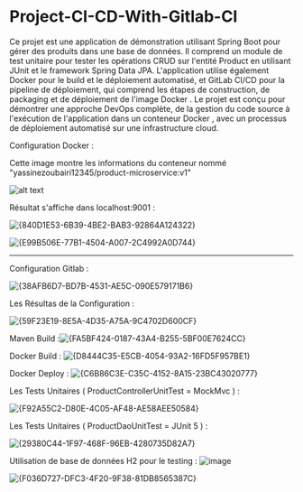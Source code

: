 # Project-CI-CD-With-Gitlab-CI



Ce projet est une application de démonstration utilisant Spring Boot pour gérer des produits dans une base de données. Il comprend un module de test unitaire
pour tester les opérations CRUD sur l'entité Product en utilisant JUnit et le framework Spring Data JPA.
L'application utilise également Docker pour le build et le déploiement automatisé,
et GitLab CI/CD pour la pipeline de déploiement, qui comprend les étapes de construction, de packaging et de déploiement de l'image Docker
. Le projet est conçu pour démontrer une approche DevOps complète, de la gestion du code source à l'exécution de l'application dans un conteneur Docker
, avec un processus de déploiement automatisé sur une infrastructure cloud.


Configuration Docker :


Cette image montre les informations du conteneur  nommé "yassinezoubairi12345/product-microservice:v1"

![alt text](image.png)

Résultat s'affiche dans localhost:9001 :

![{840D1E53-6B39-4BE2-BAB3-92864A124322}](https://github.com/user-attachments/assets/20c2a0a4-a922-4f30-828f-7214e9d5dd60)

![{E99B506E-77B1-4504-A007-2C4992A0D744}](https://github.com/user-attachments/assets/5d33ffc2-922c-4ef7-8a6b-4c0fa0037c64)

----------------------------------------------------------------------------------------------------------------------


Configuration Gitlab :

![{38AFB6D7-BD7B-4531-AE5C-090E579171B6}](https://github.com/user-attachments/assets/fff92c6b-cf2e-4e33-99fa-b57de7a47c70)


Les Résultas de la Configuration :

![{59F23E19-8E5A-4D35-A75A-9C4702D600CF}](https://github.com/user-attachments/assets/a938d698-361c-4819-9ea8-862927c4c412)



Maven  Build  :![{FA5BF424-0187-43A4-B255-5BF00E7624CC}](https://github.com/user-attachments/assets/e7c216c4-df54-4848-8ff5-a6dd92bc1ed8)

Docker Build  : ![{D8444C35-E5CB-4054-93A2-16FD5F957BE1}](https://github.com/user-attachments/assets/047a464e-58d2-4598-a6d3-b40b14449e10)

Docker Deploy : ![{C6B86C3E-C35C-4152-8A15-23BC43020777}](https://github.com/user-attachments/assets/6bb20731-5b29-4307-9a16-09233d34d002)


Les Tests Unitaires ( ProductControllerUnitTest = MockMvc ) :

![{F92A55C2-D80E-4C05-AF48-AE58AEE50584}](https://github.com/user-attachments/assets/5e5bdc83-df4d-4880-a6f1-1a3ff34cdc29)

Les Tests Unitaires ( ProductDaoUnitTest = JUnit 5 ) :

![{29380C44-1F97-468F-96EB-4280735D82A7}](https://github.com/user-attachments/assets/032b4196-eb78-4143-93a5-88b8c8bdea33)

Utilisation de base de données H2 pour le testing :
![image](https://github.com/user-attachments/assets/ef89a5b7-8687-44ed-8beb-8099221fff8f)

![{F036D727-DFC3-4F20-9F38-81DB8565387C}](https://github.com/user-attachments/assets/776abf66-8bfc-44ae-8b4b-7ccfc19d487b)

